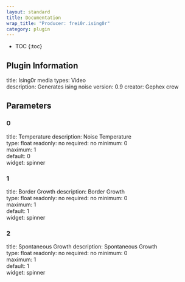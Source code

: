 ```yaml
---
layout: standard
title: Documentation
wrap_title: "Producer: frei0r.ising0r"
category: plugin
---
```

* TOC
{:toc}

## Plugin Information

title: Ising0r
media types:
Video  
description: Generates ising noise
version: 0.9
creator: Gephex crew

## Parameters

### 0

title: Temperature  description:
Noise Temperature  
type: float
readonly: no
required: no
minimum: 0  
maximum: 1  
default: 0  
widget: spinner  

### 1

title: Border Growth  description:
Border Growth  
type: float
readonly: no
required: no
minimum: 0  
maximum: 1  
default: 1  
widget: spinner  

### 2

title: Spontaneous Growth  description:
Spontaneous Growth  
type: float
readonly: no
required: no
minimum: 0  
maximum: 1  
default: 1  
widget: spinner  

